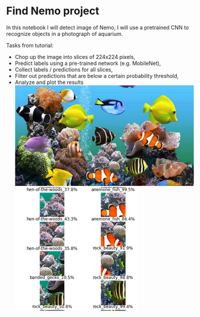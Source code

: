 # Find Nemo project

In this notebook I will detect image of Nemo, I will use a pretrained CNN to recognize objects in a photograph of aquarium.


Tasks from tutorial:
- Chop up the image into slices of 224x224 pixels,
- Predict labels using a pre-trained network (e.g. MobileNet),
- Collect labels / predictions for all slices,
- Filter out predictions that are below a certain probability threshold,
- Analyze and plot the results
![Alt_Text](aquarium.jpg)
![Alt Text](pic.png)

